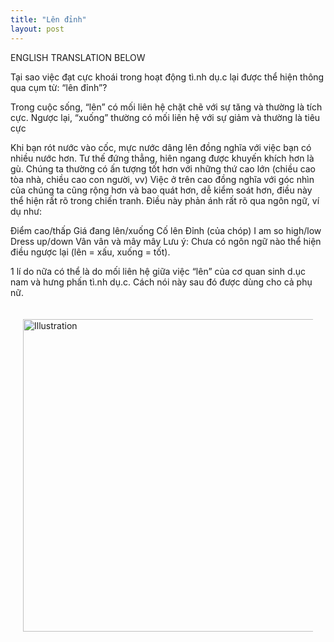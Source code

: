 ```yaml
---
title: "Lên đỉnh"
layout: post
---
```

ENGLISH TRANSLATION BELOW

Tại sao việc đạt cực khoái trong hoạt động tì.nh dụ.c lại được thể hiện thông qua cụm từ: “lên đỉnh”?

Trong cuộc sống, “lên” có mối liên hệ chặt chẽ với sự tăng và thường là tích cực. Ngược lại, “xuống” thường có mối liên hệ với sự giảm và thường là tiêu cực

Khi bạn rót nước vào cốc, mực nước dâng lên đồng nghĩa với việc bạn có nhiều nước hơn.
Tư thế đứng thẳng, hiên ngang được khuyến khích hơn là gù.
Chúng ta thường có ấn tượng tốt hơn với những thứ cao lớn (chiều cao tòa nhà, chiều cao con người, vv)
Việc ở trên cao đồng nghĩa với góc nhìn của chúng ta cũng rộng hơn và bao quát hơn, dễ kiểm soát hơn, điều này thể hiện rất rõ trong chiến tranh.
Điều này phản ánh rất rõ qua ngôn ngữ, ví dụ như:

Điểm cao/thấp
Giá đang lên/xuống
Cố lên
Đỉnh (của chóp)
I am so high/low
Dress up/down
Vân vân và mây mây
Lưu ý: Chưa có ngôn ngữ nào thể hiện điều ngược lại (lên = xấu, xuống = tốt).

1 lí do nữa có thể là do mối liên hệ giữa việc “lên” của cơ quan sinh d.ục nam và hưng phấn tì.nh dụ.c. Cách nói này sau đó được dùng cho cả phụ nữ.

<div style="display: flex; justify-content: center; padding: 20px;">
    <img src="{{ site.baseurl }}/assets/media/posts/2022-05-01-len-dinh.jpeg" alt="Illustration" style="width: 500px; height: auto;">
</div>
